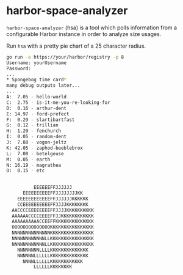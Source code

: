 # harbor-space-analyzer

`harbor-space-analyzer` (hsa) is a tool which polls information from a configurable Harbor instance in order to analyze size usages.

Run `hsa` with a pretty pie chart of a 25 character radius.

```bash
go run -e https://your/harbor/registry -p 8
Username: yourUsername
Password:
...
* Spongebog time card*
many debug outputs later...
...
A:  7.05 - hello-world
C:  2.75 - is-it-me-you-re-looking-for
D:  0.16 - arthur-dent
E: 14.97 - ford-prefect
F:  0.29 - slartibartfast
G:  0.12 - trillian
H:  1.20 - fenchurch
I:  0.05 - random-dent
J:  7.88 - vogon-jeltz
K: 42.05 - zaphod-beeblebrox
L:  7.08 - betelgeuse
M:  0.05 - earth
N: 16.19 - magrathea
O:  0.15 - etc

                                  
          EEEEEEFFJJJJJJ          
      EEEEEEEEEEFFJJJJJJJJKK      
    EEEEEEEEEEEEFFJJJJJJKKKKKK    
    CCEEEEEEEEEEFFJJJJKKKKKKKK    
  AACCCCEEEEEEEEFFJJJJKKKKKKKKKK  
  AAAAAACCCCEEEEFFJJKKKKKKKKKKKK  
  AAAAAAAAAACCEEFFKKKKKKKKKKKKKK  
  OOOOOOOOOOOOOOKKKKKKKKKKKKKKKK  
  NNNNNNNNNNNNNNKKKKKKKKKKKKKKKK  
  NNNNNNNNNNNNLLKKKKKKKKKKKKKKKK  
  NNNNNNNNNNNNLLKKKKKKKKKKKKKKKK  
    NNNNNNNNLLLLKKKKKKKKKKKKKK    
    NNNNNNLLLLLLKKKKKKKKKKKKKK    
      NNNNLLLLLLKKKKKKKKKKKK      
          LLLLLLKKKKKKKK        
```
